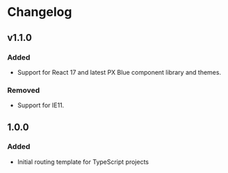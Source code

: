 # Changelog

## v1.1.0

### Added

-   Support for React 17 and latest PX Blue component library and themes.

### Removed

-   Support for IE11.

## 1.0.0

### Added

-   Initial routing template for TypeScript projects